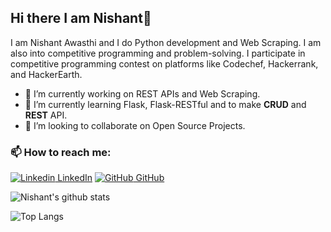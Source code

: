 ## Hi there I am Nishant👋

<!--
**el-psy-congroooo/el-psy-congroooo** is a ✨ _special_ ✨ repository because its `README.md` (this file) appears on your GitHub profile.

Here are some ideas to get you started:

- 🔭 I’m currently working on ...
- 🌱 I’m currently learning ...
- 👯 I’m looking to collaborate on ...
- 🤔 I’m looking for help with ...
- 💬 Ask me about ...
- 📫 How to reach me: ...
- 😄 Pronouns: ...
- ⚡ Fun fact: ...
-->

I am Nishant Awasthi and I do Python development and Web Scraping. I am also into competitive programming and problem-solving. I participate in competitive programming contest on platforms like Codechef, Hackerrank, and HackerEarth.



* 🔭 I’m currently working on REST APIs and Web Scraping.
* 🌱 I’m currently learning Flask, Flask-RESTful and to make **CRUD** and **REST** API.
* 👯 I’m looking to collaborate on Open Source Projects.


### 📫 How to reach me:


[![Linkedin](https://i.stack.imgur.com/gVE0j.png) LinkedIn](https://www.linkedin.com/in/nishant-awasthi-1970b3193/) [![GitHub](https://i.stack.imgur.com/tskMh.png) GitHub](https://github.com/el-psy-congroooo)



![Nishant's github stats](https://github-readme-stats.vercel.app/api?username=el-psy-congroooo&show_icons=true&count_private=true&theme=dracula)



![Top Langs](https://github-readme-stats.vercel.app/api/top-langs/?username=el-psy-congroooo&langs_count=6&layout=compact)
